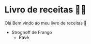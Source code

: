 # Livro de receitas :man_cook:

Olá Bem vindo ao meu livro de receitas :cookie:

- Strognoff de Frango
  - Pavê